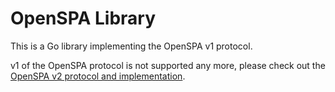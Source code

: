 # OpenSPA Library
This is a Go library implementing the OpenSPA v1 protocol.

v1 of the OpenSPA protocol is not supported any more, please check out the [OpenSPA v2 protocol and implementation](https://github.com/greenstatic/openspa).
